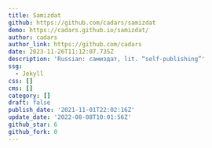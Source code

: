 ```yaml
---
title: Samizdat
github: https://github.com/cadars/samizdat
demo: https://cadars.github.io/samizdat/
author: cadars
author_link: https://github.com/cadars
date: 2023-11-26T11:12:07.735Z
description: 'Russian: самиздат, lit. “self-publishing”'
ssg:
  - Jekyll
css: []
cms: []
category: []
draft: false
publish_date: '2021-11-01T22:02:16Z'
update_date: '2022-08-08T10:01:56Z'
github_star: 6
github_fork: 0
---
```

